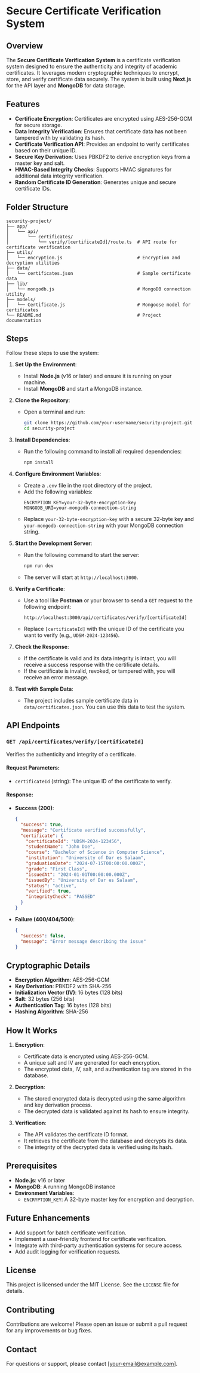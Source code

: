 # Secure Certificate Verification System

## Overview

The **Secure Certificate Verification System** is a certificate verification system designed to ensure the authenticity and integrity of academic certificates. It leverages modern cryptographic techniques to encrypt, store, and verify certificate data securely. The system is built using **Next.js** for the API layer and **MongoDB** for data storage.

## Features

- **Certificate Encryption**: Certificates are encrypted using AES-256-GCM for secure storage.
- **Data Integrity Verification**: Ensures that certificate data has not been tampered with by validating its hash.
- **Certificate Verification API**: Provides an endpoint to verify certificates based on their unique ID.
- **Secure Key Derivation**: Uses PBKDF2 to derive encryption keys from a master key and salt.
- **HMAC-Based Integrity Checks**: Supports HMAC signatures for additional data integrity verification.
- **Random Certificate ID Generation**: Generates unique and secure certificate IDs.

## Folder Structure

```
security-project/
├── app/
│   └── api/
│       └── certificates/
│           └── verify/[certificateId]/route.ts  # API route for certificate verification
├── utils/
│   └── encryption.js                            # Encryption and decryption utilities
├── data/
│   └── certificates.json                        # Sample certificate data
├── lib/
│   └── mongodb.js                               # MongoDB connection utility
├── models/
│   └── Certificate.js                           # Mongoose model for certificates
└── README.md                                    # Project documentation
```

## Steps

Follow these steps to use the system:

1. **Set Up the Environment**:
   - Install **Node.js** (v16 or later) and ensure it is running on your machine.
   - Install **MongoDB** and start a MongoDB instance.

2. **Clone the Repository**:
   - Open a terminal and run:
     ```bash
     git clone https://github.com/your-username/security-project.git
     cd security-project
     ```

3. **Install Dependencies**:
   - Run the following command to install all required dependencies:
     ```bash
     npm install
     ```

4. **Configure Environment Variables**:
   - Create a `.env` file in the root directory of the project.
   - Add the following variables:
     ```
     ENCRYPTION_KEY=your-32-byte-encryption-key
     MONGODB_URI=your-mongodb-connection-string
     ```
   - Replace `your-32-byte-encryption-key` with a secure 32-byte key and `your-mongodb-connection-string` with your MongoDB connection string.

5. **Start the Development Server**:
   - Run the following command to start the server:
     ```bash
     npm run dev
     ```
   - The server will start at `http://localhost:3000`.

6. **Verify a Certificate**:
   - Use a tool like **Postman** or your browser to send a `GET` request to the following endpoint:
     ```
     http://localhost:3000/api/certificates/verify/[certificateId]
     ```
   - Replace `[certificateId]` with the unique ID of the certificate you want to verify (e.g., `UDSM-2024-123456`).

7. **Check the Response**:
   - If the certificate is valid and its data integrity is intact, you will receive a success response with the certificate details.
   - If the certificate is invalid, revoked, or tampered with, you will receive an error message.

8. **Test with Sample Data**:
   - The project includes sample certificate data in `data/certificates.json`. You can use this data to test the system.

## API Endpoints

### `GET /api/certificates/verify/[certificateId]`

Verifies the authenticity and integrity of a certificate.

#### Request Parameters:
- `certificateId` (string): The unique ID of the certificate to verify.

#### Response:
- **Success (200)**:
  ```json
  {
    "success": true,
    "message": "Certificate verified successfully",
    "certificate": {
      "certificateId": "UDSM-2024-123456",
      "studentName": "John Doe",
      "course": "Bachelor of Science in Computer Science",
      "institution": "University of Dar es Salaam",
      "graduationDate": "2024-07-15T00:00:00.000Z",
      "grade": "First Class",
      "issuedAt": "2024-01-01T00:00:00.000Z",
      "issuedBy": "University of Dar es Salaam",
      "status": "active",
      "verified": true,
      "integrityCheck": "PASSED"
    }
  }
  ```
- **Failure (400/404/500)**:
  ```json
  {
    "success": false,
    "message": "Error message describing the issue"
  }
  ```

## Cryptographic Details

- **Encryption Algorithm**: AES-256-GCM
- **Key Derivation**: PBKDF2 with SHA-256
- **Initialization Vector (IV)**: 16 bytes (128 bits)
- **Salt**: 32 bytes (256 bits)
- **Authentication Tag**: 16 bytes (128 bits)
- **Hashing Algorithm**: SHA-256

## How It Works

1. **Encryption**:
   - Certificate data is encrypted using AES-256-GCM.
   - A unique salt and IV are generated for each encryption.
   - The encrypted data, IV, salt, and authentication tag are stored in the database.

2. **Decryption**:
   - The stored encrypted data is decrypted using the same algorithm and key derivation process.
   - The decrypted data is validated against its hash to ensure integrity.

3. **Verification**:
   - The API validates the certificate ID format.
   - It retrieves the certificate from the database and decrypts its data.
   - The integrity of the decrypted data is verified using its hash.

## Prerequisites

- **Node.js**: v16 or later
- **MongoDB**: A running MongoDB instance
- **Environment Variables**:
  - `ENCRYPTION_KEY`: A 32-byte master key for encryption and decryption.

## Future Enhancements

- Add support for batch certificate verification.
- Implement a user-friendly frontend for certificate verification.
- Integrate with third-party authentication systems for secure access.
- Add audit logging for verification requests.

## License

This project is licensed under the MIT License. See the `LICENSE` file for details.

## Contributing

Contributions are welcome! Please open an issue or submit a pull request for any improvements or bug fixes.

## Contact

For questions or support, please contact [your-email@example.com].
